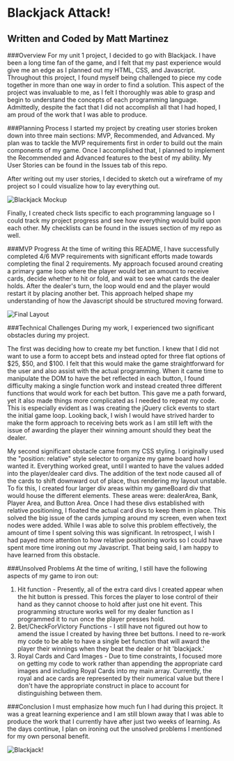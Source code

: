 # Blackjack Attack!
## Written and Coded by Matt Martinez
###Overview
For my unit 1 project, I decided to go with Blackjack. I have been a long time fan of the game, and I felt that my past experience would give me an edge as I planned out my HTML, CSS, and Javascript. Throughout this project, I found myself being challenged to piece my code together in more than one way in order to find a solution. This aspect of the project was invaluable to me, as I felt I thoroughly was able to grasp and begin to understand the concepts of each programming language. Admittedly, despite the fact that I did not accomplish all that I had hoped, I am proud of the work that I was able to produce.

###Planning Process
I started my project by creating user stories broken down into three main sections: MVP, Recommended, and Advanced. My plan was to tackle the MVP requirements first in order to build out the main components of my game. Once I accomplished that, I planned to implement the Recommended and Advanced features to the best of my ability. My User Stories can be found in the Issues tab of this repo.

After writing out my user stories, I decided to sketch out a wireframe of my project so I could visualize how to lay everything out.

![Blackjack Mockup](http://i.imgur.com/c5w5udv.jpg)

Finally, I created check lists specific to each programming language so I could track my project progress and see how everything would build upon each other. My checklists can be found in the issues section of my repo as well.

###MVP Progress
At the time of writing this README, I have successfully completed 4/6 MVP requirements with significant efforts made towards completing the final 2 requirements. My approach focused around creating a primary game loop where the player would bet an amount to receive cards, decide whether to hit or fold, and wait to see what cards the dealer holds. After the dealer's turn, the loop would end and the player would restart it by placing another bet. This approach helped shape my understanding of how the Javascript should be structured moving forward.

![Final Layout](http://i.imgur.com/PjO9JUk.jpg)


###Technical Challenges
During my work, I experienced two significant obstacles during my project.

The first was deciding how to create my bet function. I knew that I did not want to use a form to accept bets and instead opted for three flat options of $25, $50, and $100. I felt that this would make the game straightforward for the user and also assist with the actual programming. When it came time to manipulate the DOM to have the bet reflected in each button, I found difficulty making a single function work and instead created three different functions that would work for each bet button. This gave me a path forward, yet it also made things more complicated as I needed to repeat my code. This is especially evident as I was creating the jQuery click events to start the initial game loop. Looking back, I wish I would have strived harder to make the form approach to receiving bets work as I am still left with the issue of awarding the player their winning amount should they beat the dealer.

My second significant obstacle came from my CSS styling. I originally used the "position: relative" style selector to organize my game board how I wanted it. Everything worked great, until I wanted to have the values added into the player/dealer card divs. The addition of the text node caused all of the cards to shift downward out of place, thus rendering my layout unstable. To fix this, I created four larger div areas within my gameBoard div that would house the different elements. These areas were: dealerArea, Bank, Player Area, and Button Area. Once I had these divs established with relative positioning, I floated the actual card divs to keep them in place. This solved the big issue of the cards jumping around my screen, even when text nodes were added. While I was able to solve this problem effectively, the amount of time I spent solving this was significant. In retrospect, I wish I had payed more attention to how relative positioning works so I could have spent more time ironing out my Javascript. That being said, I am happy to have learned from this obstacle.

###Unsolved Problems
At the time of writing, I still have the following aspects of my game to iron out:
1) Hit function - Presently, all of the extra card divs I created appear when the hit button is pressed. This forces the player to lose control of their hand as they cannot choose to hold after just one hit event. This programming structure works well for my dealer function as I programmed it to run once the player presses hold.
2) Bet/CheckForVictory Functions - I still have not figured out how to amend the issue I created by having three bet buttons. I need to re-work my code to be able to have a single bet function that will award the player their winnings when they beat the dealer or hit 'blackjack.'
3) Royal Cards and Card Images - Due to time constraints, I focused more on getting my code to work rather than appending the appropriate card images and including Royal Cards into my main array. Currently, the royal and ace cards are represented by their numerical value but there I don't have the appropriate construct in place to account for distinguishing between them.

###Conclusion
I must emphasize how much fun I had during this project. It was a great learning experience and I am still blown away that I was able to produce the work that I currently have after just two weeks of learning. As the days continue, I plan on ironing out the unsolved problems I mentioned for my own personal benefit.

![Blackjack!](http://i.imgur.com/AAVfKfm.jpg)
